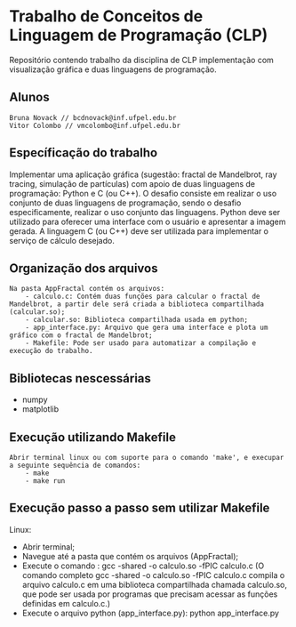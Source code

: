 # Trabalho de Conceitos de Linguagem de Programação (CLP) 
 Repositório contendo trabalho da disciplina de CLP implementação com visualização gráfica e duas linguagens de programação.

## Alunos
    Bruna Novack // bcdnovack@inf.ufpel.edu.br
    Vitor Colombo // vmcolombo@inf.ufpel.edu.br

## Específicação do trabalho
Implementar uma aplicação gráfica (sugestão: fractal de Mandelbrot, ray tracing, simulação de partículas) com apoio de duas linguagens de programação: Python e C (ou C++). O desafio consiste em realizar o uso conjunto de duas linguagens de programação, sendo o desafio especificamente, realizar o uso conjunto das linguagens. Python deve ser utilizado para oferecer uma interface com o usuário e apresentar a imagem gerada. A linguagem C (ou C++) deve ser utilizada para implementar o serviço de cálculo desejado.

## Organização dos arquivos
    Na pasta AppFractal contém os arquivos:
        - calculo.c: Contém duas funções para calcular o fractal de Mandelbrot, a partir dele será criada a biblioteca compartilhada (calcular.so);
        - calcular.so: Biblioteca compartilhada usada em python;
        - app_interface.py: Arquivo que gera uma interface e plota um gráfico com o fractal de Mandelbrot;
        - Makefile: Pode ser usado para automatizar a compilação e execução do trabalho.

## Bibliotecas nescessárias
- numpy
- matplotlib

## Execução utilizando Makefile
    Abrir terminal linux ou com suporte para o comando 'make', e execupar a seguinte sequência de comandos:
        - make
        - make run

## Execução passo a passo sem utilizar Makefile
Linux: 
- Abrir terminal;
- Navegue até a pasta que contém os arquivos (AppFractal);
- Execute o comando : gcc -shared -o calculo.so -fPIC calculo.c (O comando completo gcc -shared -o calculo.so -fPIC calculo.c compila o arquivo calculo.c em uma biblioteca compartilhada chamada calculo.so, que pode ser usada por programas que precisam acessar as funções definidas em calculo.c.)
- Execute o arquivo python (app_interface.py): python app_interface.py



